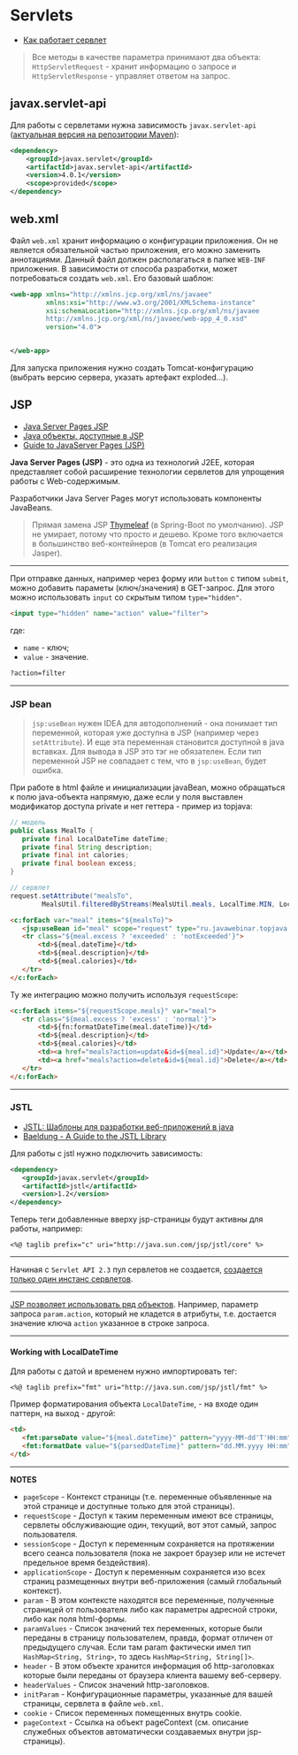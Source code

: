 # Servlets

* [Как работает сервлет](https://metanit.com/java/javaee/4.8.php)

> Все методы в качестве параметра принимают два объекта: `HttpServletRequest` - хранит информацию о запросе и `HttpServletResponse` - управляет ответом на запрос.

## javax.servlet-api
Для работы с сервлетами нужна зависимость `javax.servlet-api` ([актуальная версия на репозитории Maven](https://mvnrepository.com/artifact/javax.servlet/javax.servlet-api)):
```xml
<dependency>
    <groupId>javax.servlet</groupId>
    <artifactId>javax.servlet-api</artifactId>
    <version>4.0.1</version>
    <scope>provided</scope>
</dependency>
```

## web.xml
Файл `web.xml` хранит информацию о конфигурации приложения.
Он не является обязательной частью приложения, его можно заменить аннотациями.
Данный файл должен располагаться в папке `WEB-INF` приложения.
В зависимости от способа разработки, может потребоваться создать `web.xml`. 
Его базовый шаблон:
```xml
<web-app xmlns="http://xmlns.jcp.org/xml/ns/javaee"
         xmlns:xsi="http://www.w3.org/2001/XMLSchema-instance"
         xsi:schemaLocation="http://xmlns.jcp.org/xml/ns/javaee
		 http://xmlns.jcp.org/xml/ns/javaee/web-app_4_0.xsd"
         version="4.0">


</web-app>
```
Для запуска приложения нужно создать Tomcat-конфигурацию (выбрать версию сервера, указать артефакт exploded...).


## JSP
* [Java Server Pages JSP](http://java-online.ru/jsp.xhtml)
* [Java объекты, доступные в JSP](https://stackoverflow.com/questions/1890438/how-to-get-parameters-from-the-url-with-jsp#1890462)
* [Guide to JavaServer Pages (JSP)](https://www.baeldung.com/jsp)

**Java Server Pages (JSP)** - это одна из технологий J2EE, которая представляет собой расширение технологии сервлетов для упрощения работы с Web-содержимым.

Разработчики Java Server Pages могут использовать компоненты JavaBeans.

> Прямая замена JSP [Thymeleaf](http://www.thymeleaf.org) (в Spring-Boot по умолчанию).
> JSP не умирает, потому что просто и дешево. Кроме того включается в большинство веб-контейнеров (в Tomcat его реализация Jasper).

***

При отправке данных, например через форму или `button` с типом `submit`, можно добавить параметы (ключ/значения) в GET-запрос.
Для этого можно использовать `input` со скрытым типом `type="hidden"`.
```html
<input type="hidden" name="action" value="filter">
```
где:
* `name` - ключ;
* `value` - значение.

```html
?action=filter
```

***

### JSP bean
> `jsp:useBean` нужен IDEA для автодополнений - она понимает тип переменной, которая уже доступна в JSP (например через `setAttribute`).
> И еще эта переменная становится доступной в java вставках. Для вывода в JSP это тэг не обязателен.
> Если тип переменной JSP не совпадает с тем, что в `jsp:useBean`, будет ошибка.


При работе в html файле и инициализации javaBean, можно обращаться к полю java-объекта напрямую, даже если у поля выставлен модификатор доступа private и нет геттера - пример из topjava:
```java
// модель
public class MealTo {
   private final LocalDateTime dateTime;
   private final String description;
   private final int calories;
   private final boolean excess;
}

// сервлет
request.setAttribute("mealsTo", 
        MealsUtil.filteredByStreams(MealsUtil.meals, LocalTime.MIN, LocalTime.MAX, CALORIES_PER_DAY));
```
```html
<c:forEach var="meal" items="${mealsTo}">
   <jsp:useBean id="meal" scope="request" type="ru.javawebinar.topjava.model.MealTo"/>
   <tr class="${meal.excess ? 'exceeded' : 'notExceeded'}">
       <td>${meal.dateTime}</td>
       <td>${meal.description}</td>
       <td>${meal.calories}</td>
   </tr>
</c:forEach>
```
Ту же интеграцию можно получить используя `requestScope`:
```html
<c:forEach items="${requestScope.meals}" var="meal">
   <tr class="${meal.excess ? 'excess' : 'normal'}">
       <td>${fn:formatDateTime(meal.dateTime)}</td>
       <td>${meal.description}</td>
       <td>${meal.calories}</td>
       <td><a href="meals?action=update&id=${meal.id}">Update</a></td>
       <td><a href="meals?action=delete&id=${meal.id}">Delete</a></td>
   </tr>
</c:forEach>
```

***


### JSTL
* [JSTL: Шаблоны для разработки веб-приложений в java](https://javatutor.net/articles/jstl-patterns-for-developing-web-application-1)
* [Baeldung - A Guide to the JSTL Library](https://www.baeldung.com/jstl)

Для работы с jstl нужно подключить зависимость:
```xml
<dependency>
   <groupId>javax.servlet</groupId>
   <artifactId>jstl</artifactId>
   <version>1.2</version>
</dependency>
```
Теперь теги добавленные вверху jsp-страницы будут активны для работы, например:
```thymeleafexpressions
<%@ taglib prefix="c" uri="http://java.sun.com/jsp/jstl/core" %>
```

***

Начиная с `Servlet API 2.3` пул сервлетов не создается, [создается только один инстанс сервлетов](https://stackoverflow.com/questions/6298309/how-many-instances-of-servlet-are-created-by-container-after-loading-it-singlet).

***

[JSP позволяет использовать ряд объектов](https://stackoverflow.com/a/1890462). Например, параметр запроса `param.action`, который не кладется в атрибуты, т.е. достается значение ключа `action` указанное в строке запроса.

***

#### Working with LocalDateTime
Для работы с датой и временем нужно импортировать тег:
```thymeleafexpressions
<%@ taglib prefix="fmt" uri="http://java.sun.com/jsp/jstl/fmt" %>
```
Пример форматирования объекта `LocalDateTime`, - на входе один паттерн, на выход - другой:
```html
<td>
   <fmt:parseDate value="${meal.dateTime}" pattern="yyyy-MM-dd'T'HH:mm" var="parsedDateTime" type="both"/>
   <fmt:formatDate value="${parsedDateTime}" pattern="dd.MM.yyyy HH:mm"/>
</td>
```




***

**NOTES**
* `pageScope` - Контекст страницы (т.е. переменные объявленные на этой странице и доступные только для этой страницы).
* `requestScope` - Доступ к таким переменным имеют все страницы, сервлеты обслуживающие один, текущий, вот этот самый, запрос пользователя.
* `sessionScope` - Доступ к переменным сохраняется на протяжении всего сеанса пользователя (пока не закроет браузер или не истечет предельное время бездействия).
* `applicationScope` - Доступ к переменным сохраняется изо всех страниц размещенных внутри веб-приложения (самый глобальный контекст).
* `param` - В этом контексте находятся все переменные, полученные страницей от пользователя либо как параметры адресной строки, либо как поля html-формы.
* `paramValues` - Список значений тех переменных, которые были переданы в страницу пользователем, правда, формат отличен от предыдущего случая. 
   Если там param фактически имел тип `HashMap<String, String>`, то здесь `HashMap<String, String[]>`.
* `header` - В этом объекте хранится информация об http-заголовках которые были переданы от браузера клиента вашему веб-серверу.
* `headerValues` - Список значений http-заголовков.
* `initParam` - Конфигурационные параметры, указанные для вашей страницы, сервлета в файле `web.xml`.
* `cookie` - Список переменных помещенных внутрь cookie.
* `pageContext` - Ссылка на объект pageContext (см. описание служебных объектов автоматически создаваемых внутри jsp-страницы).
